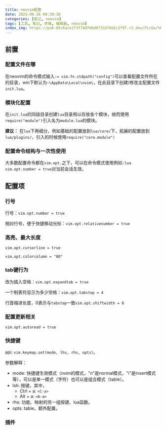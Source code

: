 ```yaml
---
title: neovim配置
date: 2025-06-26 09:39:30
categories: [笔记, neovim]
tags: [工具, 笔记, 终端, 编辑器, neovim]
index_img: https://pub-85c6ace1f3f74dfdbd0f332fbb2c2f97.r2.dev/PicGo/%E5%A5%94%E8%B7%91%E7%9A%84%E7%8C%8E%E8%B1%B9.jpg
---
```


## 前置

### 配置文件在哪

在neovim的命令模式输入```:= vim.fn.stdpath("config")```可以查看配置文件所在的目录，win下默认为```~\AppData\Local\nvim\```，在此目录下创建/修改主配置文件```init.lua```。

### 模块化配置

在```init.lua```的同级目录创建```lua```目录用以存放各个模块，继而使用```require("module")```引入名为```module.lua```的模块。

**建议：** 在```lua```下再细分，例如基础的配置放到```lua/core/```下，拓展的配置放到```lua/plugins/```，引入的时候使用```require("core.module")```

### 配置命令结构与一次性使用

大多数配置命令都在```vim.opt.```之下，可以在命令模式使用例如```:lua vim.opt.number = true```对当前会话生效。

## 配置项

### 行号

行号：```vim.opt.number = true```

相对行号，便于快捷移动光标：```vim.opt.relativenumber = true```

### 高亮、最大长度

```vim.opt.cursorline = true```

```vim.opt.colorcolumn = "80"```

### tab键行为

改为插入空格：```vim.opt.expandtab = true```

一个制表符显示为多少空格：```vim.opt.tabstop = 4```

行首缩进长度，0表示与```tabstop```一致```vim.opt.shiftwidth = 0```

### 配置更新相关

```vim.opt.autoread = true```

### 快捷键

api: ```vim.keymap.set(mode, lhs, rhs, opts)```。

参数解释：

* mode: 快捷键生效模式（nvim的模式，"n"是normal模式，"i"是insert模式等），可以是单一模式（字符）也可以是组合模式（table）。
* lsh: 按键，其中，
  * Ctrl + a: ```<C-a>```
  * Alt + a: ```<A-a>```
* rhs: 功能、映射的另一组按键、lua函数。
* opts: table，额外配置。

### 插件


